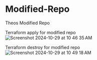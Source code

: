 # Modified-Repo
Theos Modified Repo


Terraform apply for modified repo
![Screenshot 2024-10-29 at 10 46 35 AM](https://github.com/user-attachments/assets/ccf10712-6d90-4920-abaa-90fa0cb6993f)

Terraform destroy for modified repo
![Screenshot 2024-10-29 at 10 49 18 AM](https://github.com/user-attachments/assets/58d14480-059b-430d-b61a-b81a387fe49c)







